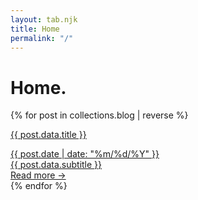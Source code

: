 ```yaml
---
layout: tab.njk
title: Home
permalink: "/"
---
```


# Home.

<div class="blog-grid">
{% for post in collections.blog | reverse %}
  <a href="{{ post.url }}" class="blog-post-widget" hx-get="/partials{{ post.url }}" hx-target="#tab-content" hx-push-url="{{ post.url }}" hx-swap="innerHTML transition:true">
    <div class="blog-post-fade-top"></div>
    <div class="blog-post-fade-bottom"></div>
    <div class="blog-post-content">
      <p class="blog-post-title never-center">{{ post.data.title }}</p>
      <div class="post-meta">
        <span class="post-date">{{ post.date | date: "%m/%d/%Y" }}</span>
      </div>
      <div class="post-summary">{{ post.data.subtitle }}</div>
      <span class="read-more">Read more →</span>
    </div>
  </a>
{% endfor %}
</div> 